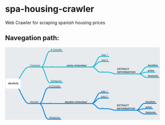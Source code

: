 # spa-housing-crawler
Web Crawler for scraping spanish housing prices

## Navegation path:

![](navPath.png)